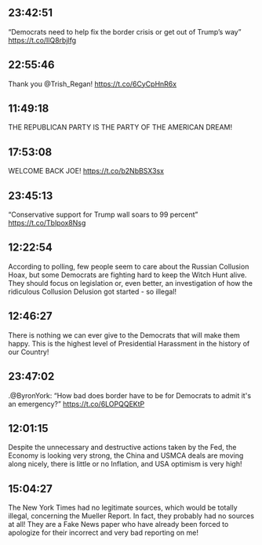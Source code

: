 ## 23:42:51
“Democrats need to help fix the border crisis or get out of Trump’s way” https://t.co/IlQ8rbjlfg
## 22:55:46
Thank you @Trish_Regan! https://t.co/6CyCpHnR6x
## 11:49:18
THE REPUBLICAN PARTY IS THE PARTY OF THE AMERICAN DREAM!
## 17:53:08
WELCOME BACK JOE! https://t.co/b2NbBSX3sx
## 23:45:13
“Conservative support for Trump wall soars to 99 percent” https://t.co/Tblpox8Nsg
## 12:22:54
According to polling, few people seem to care about the Russian Collusion Hoax, but some Democrats are fighting hard to keep the Witch Hunt alive. They should focus on legislation or, even better, an investigation of how the ridiculous Collusion Delusion got started - so illegal!
## 12:46:27
There is nothing we can ever give to the Democrats that will make them happy. This is the highest level of Presidential Harassment in the history of our Country!
## 23:47:02
.@ByronYork: “How bad does border have to be for Democrats to admit it's an emergency?” https://t.co/6LOPQQEKtP
## 12:01:15
Despite the unnecessary and destructive actions taken by the Fed, the Economy is looking very strong, the China and USMCA deals are moving along nicely, there is little or no Inflation, and USA optimism is very high!
## 15:04:27
The New York Times had no legitimate sources, which would be totally illegal, concerning the Mueller Report. In fact, they probably had no sources at all! They are a Fake News paper who have already been forced to apologize for their incorrect and very bad reporting on me!
